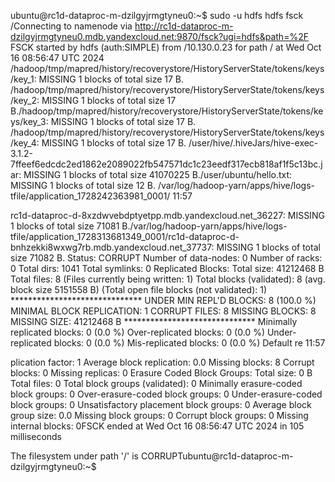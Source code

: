 ubuntu@rc1d-dataproc-m-dzilgyjrmgtyneu0:~$ sudo -u hdfs hdfs fsck /Connecting to namenode via http://rc1d-dataproc-m-dzilgyjrmgtyneu0.mdb.yandexcloud.net:9870/fsck?ugi=hdfs&path=%2F
FSCK started by hdfs (auth:SIMPLE) from /10.130.0.23 for path / at Wed Oct 16 08:56:47 UTC 2024
/hadoop/tmp/mapred/history/recoverystore/HistoryServerState/tokens/keys/key_1: MISSING 1 blocks of total size 17 B.
/hadoop/tmp/mapred/history/recoverystore/HistoryServerState/tokens/keys/key_2: MISSING 1 blocks of total size 17 B./hadoop/tmp/mapred/history/recoverystore/HistoryServerState/tokens/keys/key_3: MISSING 1 blocks of total size 17 B.
/hadoop/tmp/mapred/history/recoverystore/HistoryServerState/tokens/keys/key_4: MISSING 1 blocks of total size 17 B.
/user/hive/.hiveJars/hive-exec-3.1.2-7ffeef6edcdc2ed1862e2089022fb547571dc1c23eedf317ecb818af1f5c13bc.jar: MISSING 1 blocks of total size 41070225 B./user/ubuntu/hello.txt: MISSING 1 blocks of total size 12 B.
/var/log/hadoop-yarn/apps/hive/logs-tfile/application_1728242363981_0001/
11:57

rc1d-dataproc-d-8xzdwvebdptyetpp.mdb.yandexcloud.net_36227: MISSING 1 blocks of total size 71081 B./var/log/hadoop-yarn/apps/hive/logs-tfile/application_1728313681349_0001/rc1d-dataproc-d-bnhzekki8wxwg7rb.mdb.yandexcloud.net_37737: MISSING 1 blocks of total size 71082 B.
Status: CORRUPT Number of data-nodes: 0
Number of racks: 0 Total dirs: 1041
Total symlinks: 0
Replicated Blocks: Total size: 41212468 B
Total files: 8 (Files currently being written: 1) Total blocks (validated): 8 (avg. block size 5151558 B) (Total open file blocks (not validated): 1)
****************************** UNDER MIN REPL'D BLOCKS: 8 (100.0 %)
MINIMAL BLOCK REPLICATION: 1 CORRUPT FILES: 8
MISSING BLOCKS: 8 MISSING SIZE: 41212468 B
****************************** Minimally replicated blocks: 0 (0.0 %)
Over-replicated blocks: 0 (0.0 %) Under-replicated blocks: 0 (0.0 %)
Mis-replicated blocks: 0 (0.0 %) Default re
11:57

plication factor: 1
Average block replication: 0.0 Missing blocks: 8
Corrupt blocks: 0 Missing replicas: 0
Erasure Coded Block Groups:
Total size: 0 B Total files: 0
Total block groups (validated): 0 Minimally erasure-coded block groups: 0
Over-erasure-coded block groups: 0 Under-erasure-coded block groups: 0
Unsatisfactory placement block groups: 0 Average block group size: 0.0
Missing block groups: 0 Corrupt block groups: 0
Missing internal blocks: 0FSCK ended at Wed Oct 16 08:56:47 UTC 2024 in 105 milliseconds

The filesystem under path '/' is CORRUPTubuntu@rc1d-dataproc-m-dzilgyjrmgtyneu0:~$

